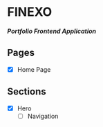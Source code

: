 # FINEXO 
***Portfolio Frontend Application***

## Pages
- [x] Home Page
## Sections
- [x] Hero
   - [ ] Navigation
